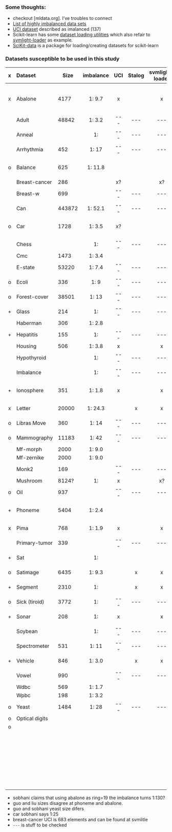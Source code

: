 ### Some thoughts:

- checkout [mldata.org]. I’ve troubles to connect
- [List of highly imbalanced data sets](http://www.cs.gsu.edu/~zding/research/benchmark-data.php)
- [UCI dataset](http://archive.ics.uci.edu/ml/datasets.html?format=&task=cla&att=&area=&numAtt=&numIns=&type=&sort=attup&view=list) described as imalanced (137)
- Scikit-learn has some [dataset loading utilities](http://scikit-learn.org/stable/datasets/) which also refair to [svmlight-loader](https://github.com/mblondel/svmlight-loader) as example.
- [SciKit-data](https://github.com/jaberg/skdata) is a package for loading/creating datasets for scikit-learn

### Datasets susceptible to be used in this study

| x   | Dataset         | Size   | imbalance  | UCI     | Stalog  | svmlight-loader | skdata  | used at                              |
| :-: | :-------------- | ------ | :--------: | :-----: | :-----: | :-------------: | :-----: | :-------------:                      |
|     |                 |        |            |         |         |                 |         |                                      |
| x   | Abalone         | 4177   | 1: 9.7     | x       |         | x               |         | [liu2008] [akbani] [sobhani]* [guo]* |
|     | Adult           | 48842  | 1: 3.2     | ---     | ---     | ---             |         | [chawla02]                           |
|     | Anneal          |        | 1:         | ---     | ---     | ---             |         | [akbani]                             |
|     | Arrhythmia      | 452    | 1: 17      | ---     | ---     | ---             |         | [sobhani]                            |
| o   | Balance         | 625    | 1: 11.8    |         |         |                 |         | [liu2008] [sobhani] [akbani]         |
|     | Breast-cancer   | 286    |            | x?      |         | x?              |         | [guo]                                |
|     | Breast-w        | 699    |            | ---     | ---     | ---             |         | [guo]                                |
|     | Can             | 443872 | 1: 52.1    | ---     | ---     | ---             |         | [chawla02]                           |
| o   | Car             | 1728   | 1: 3.5     | x?      |         |                 |         | [liu2008] [akbani] [sobhani]         |
|     | Chess           |        | 1:         | ---     | ---     | ---             |         | [akbani]                             |
|     | Cmc             | 1473   | 1: 3.4     |         |         |                 |         | [liu2008]                            |
|     | E-state         | 53220  | 1: 7.4     | ---     | ---     | ---             |         | [chawla02]                           |
| o   | Ecoli           | 336    | 1: 9       | ---     | ---     | ---             |         | [sobhani]                            |
| o   | Forest-cover    | 38501  | 1: 13      | ---     | ---     | ---             |         | [chawla02]                           |
| +   | Glass           | 214    | 1:         | ---     | ---     | ---             |         | [akbani] [guo]                       |
|     | Haberman        | 306    | 1: 2.8     |         |         |                 |         | [liu2008]                            |
| +   | Hepatitis       | 155    | 1:         | ---     | ---     | ---             |         | [akbani] [guo]                       |
|     | Housing         | 506    | 1: 3.8     | x       |         | x               |         | [liu2008]                            |
|     | Hypothyroid     |        | 1:         | ---     | ---     | ---             |         | [akbani]                             |
|     | Imbalance       |        | 1:         | ---     | ---     | ---             |         | [akbani]                             |
| +   | Ionosphere      | 351    | 1: 1.8     | x       |         | x               |         | [liu2008] [akbani] [guo]             |
| x   | Letter          | 20000  | 1: 24.3    |         | x       | x               |         | [liu2008] [akbani]                   |
| o   | Libras Move     | 360    | 1: 14      | ---     | ---     | ---             |         | [sobhani]                            |
| o   | Mammography     | 11183  | 1: 42      | ---     | ---     | ---             |         | [chawla02]                           |
|     | Mf-morph        | 2000   | 1: 9.0     |         |         |                 |         | [liu2008]                            |
|     | Mf-zernike      | 2000   | 1: 9.0     |         |         |                 |         | [liu2008]                            |
|     | Monk2           | 169    |            | ---     | ---     | ---             |         | [guo]                                |
|     | Mushroom        | 8124?  | 1:         | x       |         | x?              |         | [akbani]                             |
| o   | Oil             | 937    |            | ---     | ---     | ---             |         | [guo] [chawla02]                     |
| +   | Phoneme         | 5404   | 1: 2.4     |         |         |                 |         | [liu2008] [guo] [chawla02]           |
| x   | Pima            | 768    | 1: 1.9     | x       |         | x               | x       | [liu2008] [chawla02]                 |
|     | Primary-tumor   | 339    |            | ---     | ---     | ---             |         | [guo]                                |
| +   | Sat             |        | 1:         |         |         |                 |         | [liu2008] [guo]                      |
| o   | Satimage        | 6435   | 1: 9.3     |         | x       | x               |         | [liu2008] [chawla02]                 |
| +   | Segment         | 2310   | 1:         |         | x       | x               |         | [akbani] [guo]                       |
| o   | Sick (tiroid)   | 3772   | 1:         | ---     | ---     | ---             |         | [skbani] [guo]                       |
| +   | Sonar           | 208    | 1:         | x       |         | x               |         | [akbani] [guo]                       |
|     | Soybean         |        | 1:         | ---     | ---     | ---             |         | [akbani]                             |
|     | Spectrometer    | 531    | 1: 11      | ---     | ---     | ---             |         | [sobhani]                            |
| +   | Vehicle         | 846    | 1: 3.0     |         | x       | x               |         | [liu2008] [guo]                      |
|     | Vowel           | 990    |            | ---     | ---     | ---             |         | [guo]                                |
|     | Wdbc            | 569    | 1: 1.7     |         |         |                 |         | [liu2008]                            |
|     | Wpbc            | 198    | 1: 3.2     |         |         |                 |         | [liu2008]                            |
| o   | Yeast           | 1484   | 1: 28      | ---     | ---     | ---             |         | [sobhani] [guo]                      |
| o   | Optical digits  |        |            |         |         |                 |         | [ref]                                |
| o   |                 |        |            |         |         |                 |         | [ref]                                |
|     |                 |        |            |         |         |                 |         | [ref]                                |
|     |                 |        |            |         |         |                 |         | [ref]                                |
|     |                 |        |            |         |         |                 |         | [ref]                                |
|     |                 |        |            |         |         |                 |         | [ref]                                |
|     |                 |        |            |         |         |                 |         | [ref]                                |
|     |                 |        |            |         |         |                 |         | [ref]                                |
|     |                 |        |            |         |         |                 |         | [ref]                                |

* sobhani claims that using abalone as ring=19 the imbalance turns 1:130? 
* guo and liu sizes disagree at phoneme and abalone. 
* guo and sobhani yeast size difers
* car sobhani says 1:25
* breast-cancer UCI is 683 elements and can be found at svmlitle
* `---` is stuff to be checked

[liu2008]:http://cse.seu.edu.cn/people/xyliu/publication/tsmcb09.pdf
[akbani]:http://link.springer.com/chapter/10.1007%2F978-3-540-30115-8_7
[sobhani]:http://www.di.uniba.it/~ceci/micFiles/NFMCP2014Proceedings/nfmcp2014_submission_6.pdf
[guo]:https://www.site.uottawa.ca/~hguo028/papers/KDDExplorations2004.pdf
[chawla02]:https://www.jair.org/media/953/live-953-2037-jair.pdf
